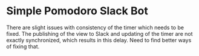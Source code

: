 # Simple Pomodoro Slack Bot

There are slight issues with consistency of the timer which needs to be fixed. The publishing of the view to Slack and updating of the timer are not exactly synchronized, which results in this delay. Need to find better ways of fixing that.
